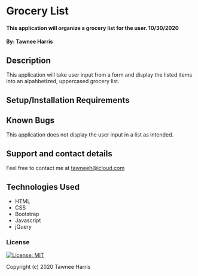 # Grocery List

#### This application will organize a grocery list for the user. 10/30/2020

#### By: Tawnee Harris

## Description

This application will take user input from a form and display the listed items into an alpahbetized, uppercased grocery list. 

## Setup/Installation Requirements


## Known Bugs

This application does not display the user input in a list as intended. 

## Support and contact details

Feel free to contact me at <tawneeh@icloud.com>

## Technologies Used

* HTML
* CSS
* Bootstrap
* Javascript
* jQuery

### License

[![License: MIT](https://img.shields.io/badge/License-MIT-yellow.svg)](https://opensource.org/licenses/MIT)

Copyright (c) 2020 Tawnee Harris